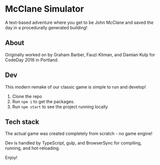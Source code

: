 # McClane Simulator

A text-based adventure where you get to be John McClane and saved the day in a procedurally generated building!

## About

Originally worked on by Graham Barber, Fauzi Kliman, and Damian Kulp for CodeDay 2016 in Portland.

## Dev

This modern remake of our classic game is simple to run and develop!

1. Clone the repo
2. Run `npm i` to get the packages.
3. Run `npm start` to see the project running locally

## Tech stack

The actual game was created completely from scratch - no game engine!

Dev is handled by TypeScript, gulp, and BrowserSync for compiling, running, and hot-reloading.

Enjoy!